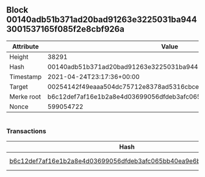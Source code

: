 ## Block 00140adb51b371ad20bad91263e3225031ba9443001537165f085f2e8cbf926a

Attribute | Value
--- | ---
Height | 38291
Hash | 00140adb51b371ad20bad91263e3225031ba9443001537165f085f2e8cbf926a
Timestamp | 2021-04-24T23:17:36+00:00
Target | 00254142f49eaaa504dc75712e8378ad5316cbcead634704b3734b6271167cc4
Merke root | b6c12def7af16e1b2a8e4d03699056dfdeb3afc065bb40ea9e6be672cf81edb1
Nonce | 599054722

```

```

### Transactions

Hash | Amount
--- | ---
[b6c12def7af16e1b2a8e4d03699056dfdeb3afc065bb40ea9e6be672cf81edb1](b6c12def7af16e1b2a8e4d03699056dfdeb3afc065bb40ea9e6be672cf81edb1.md) | 10.00000000 SKEPTI 
